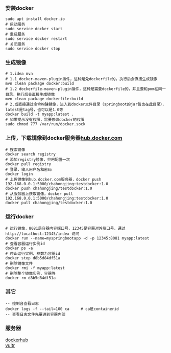 ### 安装docker
``` shell script
sudo apt install docker.io
# 启动服务
sudo service docker start
# 重启服务
sudo service docker restart
# 关闭服务
sudo service docker stop
```

### 生成镜像
```shell script
# 1.idea mvn
# 1.1 docker-maven-plugin插件，这种是免dockerfile的，执行后会直接生成镜像
mvn clean package docker:build
# 1.2 dockerfile-maven-plugin插件，这种是需要dockerfile的，并且要和pom在同一目录，执行后会直接生成镜像
mvn clean package dockerfile:build
# 2.或直接通过命令构建镜像，进入到docker文件目录（springboot的jar包也在此目录），latest是tag号，也可以是1.0等
docker build -t myapp:latest .
# 如果提示没有权限，需要修改docker的权限
sudo chmod 777 /var/run/docker.sock
```

### 上传，下载镜像到docker服务器[hub.docker.com](https://hub.docker.com)
```shell script
# 搜索镜像
docker search registry
# 添加registry镜像，只用配置一次
docker pull registry
# 登录，输入用户名和密码
docker login
# 上传镜像到hub.docker.com服务器，docker push 192.168.0.0.1:5000/chahongjing:testdocker:1.0
docker push chahongjing/testdocker:1.0
# 从服务器上获取镜像，docker pull 192.168.0.0.1:5000/chahongjing:testdocker:1.0
docker pull chahongjing/testdocker:1.0
```

### 运行docker
```shell script
# 运行镜像，8081是容器内容端口号，12345是容器对外端口号，通过 http://localhost:12345/index 访问
docker run --name=myspringbootapp -d -p 12345:8081 myapp:latest
# 查看容器运行实例id
docker ps -a
# 停止运行实例，参数为容器id
docker stop d8b5d84df51a
# 删除镜像文件
docker rmi -f myapp:latest
# 删除整个镜像实例，容器等
docker rm d8b5d84df51a
```

### 其它
```shell script
-- 控制台查看日志
docker logs -f --tail=100 ca     # ca是containerid
-- 查看日志文件先要进到容器内部
```

### 服务器
[dockerhub](https://hub.docker.com/) <br>
[vultr](https://my.vultr.com)